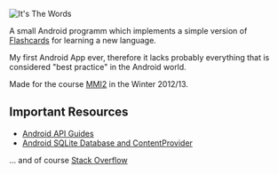 ![It's The Words](https://raw.github.com/mkleucker/itsthewords/master/res/drawable-xhdpi/itsthewords.png)

A small Android programm which implements a simple version of [Flashcards](https://en.wikipedia.org/wiki/Flashcard) for learning a new language. 

My first Android App ever, therefore it lacks probably everything that is considered "best practice" in the Android world.

Made for the course [MMI2](http://www.medien.ifi.lmu.de/lehre/ws1213/mmi2/) in the Winter 2012/13. 

## Important Resources

* [Android API Guides](http://developer.android.com/guide/components/index.html)
* [Android SQLite Database and ContentProvider](http://www.vogella.com/articles/AndroidSQLite/article.html)

... and of course [Stack Overflow](http://stackoverflow.com/)
